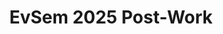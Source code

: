 ---
title: EvSem 2025 Post-Work
redirect_to: https://docs.google.com/forms/d/e/1FAIpQLSeyI3J9ywoftTyq3Yi5SpPd9ZFQqTMDEY9FP8FEpEU6ueaqQw/viewform?usp=preview
redirect_from: 
  - /EvSem25PostWork
  - /evsem25postwork
---